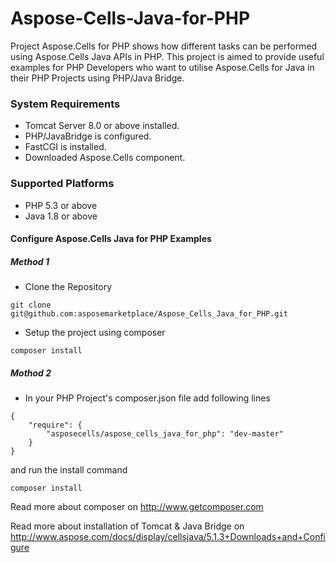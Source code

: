 # Aspose-Cells-Java-for-PHP
Project Aspose.Cells for PHP shows how different tasks can be performed using Aspose.Cells Java APIs in PHP. This project is aimed to provide useful examples for PHP Developers who want to utilise Aspose.Cells for Java in their PHP Projects using PHP/Java Bridge.

### System Requirements
* Tomcat Server 8.0 or above installed.
* PHP/JavaBridge is configured.
* FastCGI is installed.
* Downloaded Aspose.Cells component.

### Supported Platforms
* PHP 5.3 or above 
* Java 1.8 or above 

#### Configure Aspose.Cells Java for PHP Examples
##### Method 1
* Clone the Repository
```
git clone git@github.com:asposemarketplace/Aspose_Cells_Java_for_PHP.git
```
* Setup the project using composer
```
composer install
```
##### Mothod 2
* In your PHP Project's composer.json file add following lines
```
{
    "require": {
        "asposecells/aspose_cells_java_for_php": "dev-master"
    }
}
```
and run the install command
```
composer install
```

Read more about composer on http://www.getcomposer.com

Read more about installation of Tomcat & Java Bridge on http://www.aspose.com/docs/display/cellsjava/5.1.3+Downloads+and+Configure
